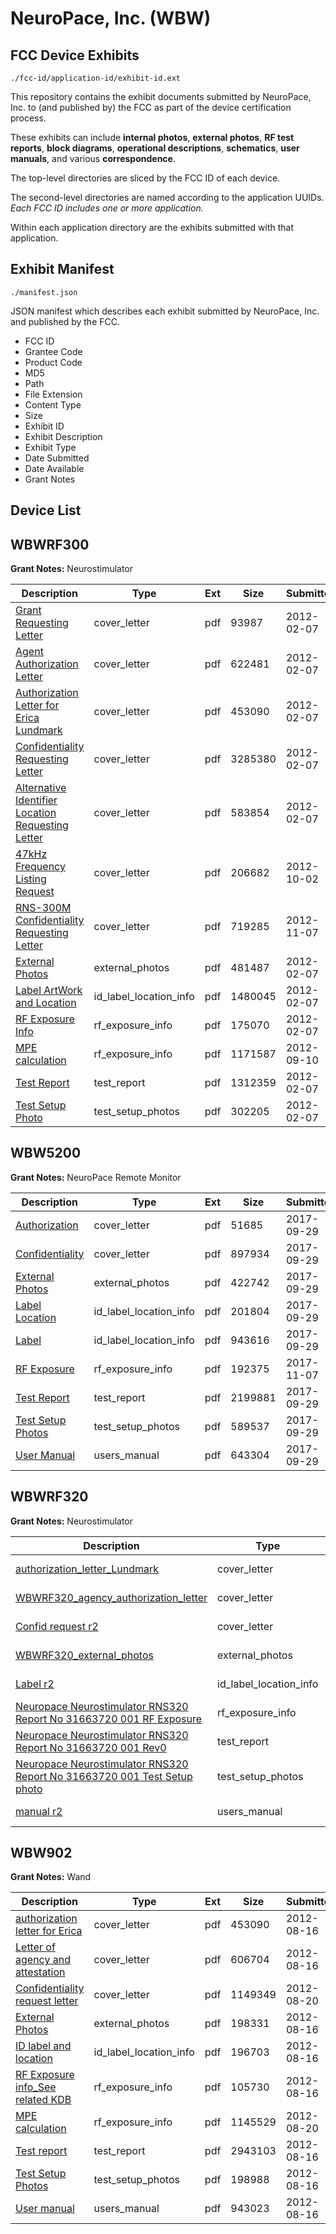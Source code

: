 # NeuroPace, Inc. (WBW)
## FCC Device Exhibits

```
./fcc-id/application-id/exhibit-id.ext
```

This repository contains the exhibit documents submitted by NeuroPace, Inc. to (and published by) the FCC as part of the device certification process.

These exhibits can include **internal photos**, **external photos**, **RF test reports**, **block diagrams**, **operational descriptions**, **schematics**, **user manuals**, and various **correspondence**.

The top-level directories are sliced by the FCC ID of each device.

The second-level directories are named according to the application UUIDs. *Each FCC ID includes one or more application.*

Within each application directory are the exhibits submitted with that application. 

## Exhibit Manifest

```
./manifest.json
```

JSON manifest which describes each exhibit submitted by NeuroPace, Inc. and published by the FCC.

- FCC ID
- Grantee Code
- Product Code
- MD5
- Path
- File Extension
- Content Type
- Size
- Exhibit ID
- Exhibit Description
- Exhibit Type
- Date Submitted
- Date Available
- Grant Notes

## Device List
## WBWRF300
**Grant Notes:** Neurostimulator

| Description | Type | Ext | Size | Submitted | Available |
| ----------- | ---- | --- | ---- | --------- | --------- |
| [Grant Requesting Letter](WBWRF300/3d7c13ebb85f1dac006075f10ae5eee7/1632172.pdf) | cover_letter | pdf | 93987 | 2012-02-07 | 2012-10-03 |
| [Agent Authorization Letter](WBWRF300/3d7c13ebb85f1dac006075f10ae5eee7/1632173.pdf) | cover_letter | pdf | 622481 | 2012-02-07 | 2012-10-03 |
| [Authorization Letter for Erica Lundmark](WBWRF300/3d7c13ebb85f1dac006075f10ae5eee7/1632174.pdf) | cover_letter | pdf | 453090 | 2012-02-07 | 2012-10-03 |
| [Confidentiality Requesting Letter](WBWRF300/3d7c13ebb85f1dac006075f10ae5eee7/1632175.pdf) | cover_letter | pdf | 3285380 | 2012-02-07 | 2012-10-03 |
| [Alternative Identifier Location Requesting Letter](WBWRF300/3d7c13ebb85f1dac006075f10ae5eee7/1632176.pdf) | cover_letter | pdf | 583854 | 2012-02-07 | 2012-10-03 |
| [47kHz Frequency Listing Request](WBWRF300/3d7c13ebb85f1dac006075f10ae5eee7/1806388.pdf) | cover_letter | pdf | 206682 | 2012-10-02 | 2012-10-03 |
| [RNS-300M Confidentiality Requesting Letter](WBWRF300/3d7c13ebb85f1dac006075f10ae5eee7/1831990.pdf) | cover_letter | pdf | 719285 | 2012-11-07 | 2012-10-03 |
| [External Photos](WBWRF300/3d7c13ebb85f1dac006075f10ae5eee7/1632177.pdf) | external_photos | pdf | 481487 | 2012-02-07 | 2012-10-03 |
| [Label ArtWork and Location](WBWRF300/3d7c13ebb85f1dac006075f10ae5eee7/1632178.pdf) | id_label_location_info | pdf | 1480045 | 2012-02-07 | 2012-10-03 |
| [RF Exposure Info](WBWRF300/3d7c13ebb85f1dac006075f10ae5eee7/1632186.pdf) | rf_exposure_info | pdf | 175070 | 2012-02-07 | 2012-10-03 |
| [MPE calculation](WBWRF300/3d7c13ebb85f1dac006075f10ae5eee7/1787234.pdf) | rf_exposure_info | pdf | 1171587 | 2012-09-10 | 2012-10-03 |
| [Test Report](WBWRF300/3d7c13ebb85f1dac006075f10ae5eee7/1632188.pdf) | test_report | pdf | 1312359 | 2012-02-07 | 2012-10-03 |
| [Test Setup Photo](WBWRF300/3d7c13ebb85f1dac006075f10ae5eee7/1632189.pdf) | test_setup_photos | pdf | 302205 | 2012-02-07 | 2012-10-03 |
## WBW5200
**Grant Notes:** NeuroPace Remote Monitor

| Description | Type | Ext | Size | Submitted | Available |
| ----------- | ---- | --- | ---- | --------- | --------- |
| [Authorization](WBW5200/c13209acd2caad94b7d0db8296cad71c/3587844.pdf) | cover_letter | pdf | 51685 | 2017-09-29 | 2017-11-20 |
| [Confidentiality](WBW5200/c13209acd2caad94b7d0db8296cad71c/3587845.pdf) | cover_letter | pdf | 897934 | 2017-09-29 | 2017-11-20 |
| [External Photos](WBW5200/c13209acd2caad94b7d0db8296cad71c/3587849.pdf) | external_photos | pdf | 422742 | 2017-09-29 | 2017-11-20 |
| [Label Location](WBW5200/c13209acd2caad94b7d0db8296cad71c/3587858.pdf) | id_label_location_info | pdf | 201804 | 2017-09-29 | 2017-11-20 |
| [Label](WBW5200/c13209acd2caad94b7d0db8296cad71c/3587860.pdf) | id_label_location_info | pdf | 943616 | 2017-09-29 | 2017-11-20 |
| [RF Exposure](WBW5200/c13209acd2caad94b7d0db8296cad71c/3630713.pdf) | rf_exposure_info | pdf | 192375 | 2017-11-07 | 2017-11-20 |
| [Test Report](WBW5200/c13209acd2caad94b7d0db8296cad71c/3587870.pdf) | test_report | pdf | 2199881 | 2017-09-29 | 2017-11-20 |
| [Test Setup Photos](WBW5200/c13209acd2caad94b7d0db8296cad71c/3587874.pdf) | test_setup_photos | pdf | 589537 | 2017-09-29 | 2017-11-20 |
| [User Manual](WBW5200/c13209acd2caad94b7d0db8296cad71c/3587864.pdf) | users_manual | pdf | 643304 | 2017-09-29 | 2018-03-28 |
## WBWRF320
**Grant Notes:** Neurostimulator

| Description | Type | Ext | Size | Submitted | Available |
| ----------- | ---- | --- | ---- | --------- | --------- |
| [authorization_letter_Lundmark](WBWRF320/f2f228e64b801abc9e84c179ff36ecd1/3272407.pdf) | cover_letter | pdf | 426741 | 2017-01-27 | 2017-02-15 |
| [WBWRF320_agency_authorization_letter](WBWRF320/f2f228e64b801abc9e84c179ff36ecd1/3272408.pdf) | cover_letter | pdf | 48486 | 2017-01-27 | 2017-02-15 |
| [Confid request r2](WBWRF320/f2f228e64b801abc9e84c179ff36ecd1/3284507.pdf) | cover_letter | pdf | 804705 | 2017-02-15 | 2017-02-15 |
| [WBWRF320_external_photos](WBWRF320/f2f228e64b801abc9e84c179ff36ecd1/3272410.pdf) | external_photos | pdf | 272847 | 2017-01-27 | 2017-08-14 |
| [Label r2](WBWRF320/f2f228e64b801abc9e84c179ff36ecd1/3284508.pdf) | id_label_location_info | pdf | 279758 | 2017-02-15 | 2017-02-15 |
| [Neuropace Neurostimulator RNS320 Report No 31663720 001 RF Exposure](WBWRF320/f2f228e64b801abc9e84c179ff36ecd1/3272414.pdf) | rf_exposure_info | pdf | 325885 | 2017-01-27 | 2017-02-15 |
| [Neuropace Neurostimulator RNS320 Report No 31663720 001 Rev0](WBWRF320/f2f228e64b801abc9e84c179ff36ecd1/3272416.pdf) | test_report | pdf | 1284886 | 2017-01-27 | 2017-02-15 |
| [Neuropace Neurostimulator RNS320 Report No 31663720 001 Test Setup photo](WBWRF320/f2f228e64b801abc9e84c179ff36ecd1/3272417.pdf) | test_setup_photos | pdf | 544449 | 2017-01-27 | 2017-02-15 |
| [manual r2](WBWRF320/f2f228e64b801abc9e84c179ff36ecd1/3284510.pdf) | users_manual | pdf | 73724 | 2017-02-15 | 2017-02-15 |
## WBW902
**Grant Notes:** Wand

| Description | Type | Ext | Size | Submitted | Available |
| ----------- | ---- | --- | ---- | --------- | --------- |
| [ authorization letter for Erica](WBW902/e772cc2c49f9dc765074930045234c1f/1632174.pdf) | cover_letter | pdf | 453090 | 2012-08-16 | 2012-08-21 |
| [Letter of agency  and attestation](WBW902/e772cc2c49f9dc765074930045234c1f/1768348.pdf) | cover_letter | pdf | 606704 | 2012-08-16 | 2012-08-21 |
| [Confidentiality  request letter](WBW902/e772cc2c49f9dc765074930045234c1f/1770527.pdf) | cover_letter | pdf | 1149349 | 2012-08-20 | 2012-08-21 |
| [External Photos](WBW902/e772cc2c49f9dc765074930045234c1f/1768349.pdf) | external_photos | pdf | 198331 | 2012-08-16 | 2012-08-21 |
| [ID label  and location](WBW902/e772cc2c49f9dc765074930045234c1f/1768350.pdf) | id_label_location_info | pdf | 196703 | 2012-08-16 | 2012-08-21 |
| [ RF Exposure info_See related KDB](WBW902/e772cc2c49f9dc765074930045234c1f/1768376.pdf) | rf_exposure_info | pdf | 105730 | 2012-08-16 | 2012-08-21 |
| [MPE calculation](WBW902/e772cc2c49f9dc765074930045234c1f/1770526.pdf) | rf_exposure_info | pdf | 1145529 | 2012-08-20 | 2012-08-21 |
| [Test report](WBW902/e772cc2c49f9dc765074930045234c1f/1768357.pdf) | test_report | pdf | 2943103 | 2012-08-16 | 2012-08-21 |
| [Test Setup Photos](WBW902/e772cc2c49f9dc765074930045234c1f/1768374.pdf) | test_setup_photos | pdf | 198988 | 2012-08-16 | 2012-08-21 |
| [User manual](WBW902/e772cc2c49f9dc765074930045234c1f/1768375.pdf) | users_manual | pdf | 943023 | 2012-08-16 | 2013-02-05 |
